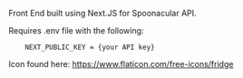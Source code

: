 Front End built using Next.JS for Spoonacular API.

Requires .env file with the following:
```
    NEXT_PUBLIC_KEY = {your API key}
```

Icon found here:
https://www.flaticon.com/free-icons/fridge
